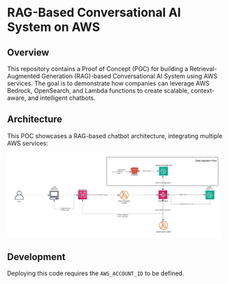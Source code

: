 # RAG-Based Conversational AI System on AWS

## Overview

This repository contains a Proof of Concept (POC) for building a Retrieval-Augmented Generation (RAG)-based Conversational AI System using AWS services. The goal is to demonstrate how companies can leverage AWS Bedrock, OpenSearch, and Lambda functions to create scalable, context-aware, and intelligent chatbots.

## Architecture

This POC showcases a RAG-based chatbot architecture, integrating multiple AWS services:

![Architecture Diagram](/RAG-chat-bot.jpeg)

## Development

Deploying this code requires the `AWS_ACCOUNT_ID` to be defined.